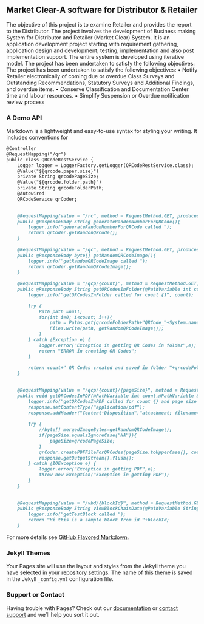 ##  Market Clear-A software for Distributor & Retailer                   


The objective of this project is to examine Retailer and provides the report to the Distributor.
The project involves the development of Business making System for Distributor and Retailer (Market Clear) System. It is an application development project starting with requirement gathering, application design and development, testing, implementation and also post implementation support. The entire system is developed using iterative model. The project has been undertaken to satisfy the following objectives:
 The project has been undertaken to satisfy the following objectives:
•	Notify Retailer electronically of coming due or overdue Class Surveys and Outstanding Recommendations, Statutory Surveys and Additional Findings, and overdue items.
•	Conserve Classification and Documentation Center time and labour resources. 
•	Simplify Suspension or Overdue notification review process 


### A Demo API

Markdown is a lightweight and easy-to-use syntax for styling your writing. It includes conventions for

```markdown
@Controller
@RequestMapping("/qr")
public class QRCodeRestService {
	Logger logger = LoggerFactory.getLogger(QRCodeRestService.class);
	@Value("${qrcode.paper.size}")
	private String qrcodePageSize;
	@Value("${qrcode.folder.path}")
	private String qrcodeFolderPath;
	@Autowired
	QRCodeService qrCoder;
	

	@RequestMapping(value = "/rc", method = RequestMethod.GET, produces = MediaType.TEXT_PLAIN_VALUE)
	public @ResponseBody String generateRandonNumberForQRCode(){
		logger.info("generateRandonNumberForQRCode called ");
		return qrCoder.getRandonQRCode();
	}
	
	@RequestMapping(value = "/qc", method = RequestMethod.GET, produces = MediaType.IMAGE_PNG_VALUE)
	public @ResponseBody byte[] getRandomQRCodeImage(){
		logger.info("getRandomQRCodeImage called ");
		return qrCoder.getRandomQRCodeImage();
	}
	
	@RequestMapping(value = "/qcp/{count}", method = RequestMethod.GET, produces=MediaType.TEXT_PLAIN_VALUE)
	public @ResponseBody String getQRCodesInFolder(@PathVariable int count) throws Exception {
		logger.info("getQRCodesInFolder called for count {}", count);

		try {
			Path path =null;
			for(int i=0; i<count; i++){
				path = Paths.get(qrcodeFolderPath+"QRCode_"+System.nanoTime()+".png");
	            Files.write(path, getRandomQRCodeImage());
			}
		} catch (Exception e) {
			logger.error("Exception in getting QR Codes in folder",e);
			return "ERROR in creating QR Codes";
		}
		
		return count+" QR Codes created and saved in folder "+qrcodeFolderPath;
	}

	
	@RequestMapping(value = "/qcp/{count}/{pageSize}", method = RequestMethod.GET)
	public void getQRCodesInPDF(@PathVariable int count,@PathVariable String pageSize,HttpServletResponse response) throws Exception {
		logger.info("getQRCodesInPDF called for count {} and page size {}", count, pageSize);
		response.setContentType("application/pdf");
		response.addHeader("Content-Disposition","attachment; filename=mSecure-QRCodes-"+pageSize+".pdf" );
		
		try {
			//byte[] mergedImageBytes=getRandomQRCodeImage();
			if(pageSize.equalsIgnoreCase("NA")){
				pageSize=qrcodePageSize;
			}
			qrCoder.createPDFFileForQRCodes(pageSize.toUpperCase(), count, response.getOutputStream());
			response.getOutputStream().flush();
		} catch (IOException e) {
			logger.error("Exception in getting PDF",e);
			throw new Exception("Exception in getting PDF"); 
		}
	}
	
	
	@RequestMapping(value = "/vbd/{blockId}", method = RequestMethod.GET, produces = MediaType.TEXT_PLAIN_VALUE)
	public @ResponseBody String viewBlockChainData(@PathVariable String blockId){
		logger.info("getTestBlock called ");
		return "Hi this is a sample block from id "+blockId;
	}


```

For more details see [GitHub Flavored Markdown](https://guides.github.com/features/mastering-markdown/).

### Jekyll Themes

Your Pages site will use the layout and styles from the Jekyll theme you have selected in your [repository settings](https://github.com/meghnadsaha/Distributor-Retailer-Application-/settings). The name of this theme is saved in the Jekyll `_config.yml` configuration file.

### Support or Contact

Having trouble with Pages? Check out our [documentation](https://help.github.com/categories/github-pages-basics/) or [contact support](https://github.com/contact) and we’ll help you sort it out.
